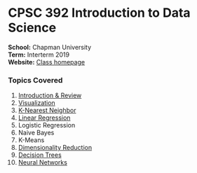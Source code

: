# CPSC 392 Introduction to Data Science

**School:** Chapman University  
**Term:** Interterm 2019  
**Website:** [Class homepage](https://sites.google.com/view/jordan-ott/home/teaching/cpsc-392-spring-2019?authuser=0)  

### Topics Covered

1. [Introduction & Review](https://github.com/jordanott/CPSC392/blob/master/Notebooks/Introduction.ipynb)    
2. [Visualization](https://github.com/jordanott/CPSC392/blob/master/Notebooks/Visualization.ipynb)  
3. [K-Nearest Neighbor](https://github.com/jordanott/CPSC392/blob/master/Notebooks/KNN.ipynb)  
4. [Linear Regression](https://github.com/jordanott/CPSC392/blob/master/Notebooks/Linear%20Regression.ipynb)  
5. Logistic Regression  
6. Naive Bayes  
7. K-Means  
8. [Dimensionality Reduction](https://github.com/jordanott/CPSC392/blob/master/Notebooks/DimensionalityReduction.ipynb)  
9. [Decision Trees](https://github.com/jordanott/CPSC392/blob/master/Notebooks/Decision%20Trees.ipynb)  
10. [Neural Networks](https://github.com/jordanott/CPSC392/blob/master/Labs/NeuralNetworks.ipynb)  
